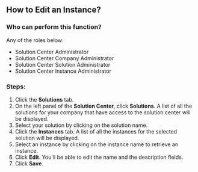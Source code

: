 ## How to Edit an Instance?

### Who can perform this function?
Any of the roles below:
* Solution Center Administrator
* Solution Center Company Administrator
* Solution Center Solution Administrator
* Solution Center Instance Administrator

### Steps:
1. Click the **Solutions** tab.
2. On the left panel of the **Solution Center**, click **Solutions**. A list of all the solutions for your company that have access to the solution center will be displayed.
3. Select your solution by clicking on the solution name.
4. Click the **Instances** tab. A list of all the instances for the selected solution will be displayed.
5. Select an instance by clicking on the instance name to retrieve an instance.
6. Click **Edit**. You'll be able to edit the name and the description fields.
7. Click **Save**.
